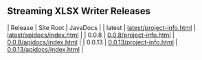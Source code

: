 ## Streaming XLSX Writer Releases

| Release | Site Root | JavaDocs |
| latest | [latest/project-info.html](https://Yaytay.github.io/streaming-xlsx-writer/latest/project-info.html) | [latest/apidocs/index.html](https://Yaytay.github.io/streaming-xlsx-writer/latest/apidocs/index.html) | 
| 0.0.8 | [0.0.8/project-info.html](https://Yaytay.github.io/streaming-xlsx-writer/0.0.8/project-info.html) | [0.0.8/apidocs/index.html](https://Yaytay.github.io/streaming-xlsx-writer/0.0.8/apidocs/index.html) | 
| 0.0.13 | [0.0.13/project-info.html](https://Yaytay.github.io/streaming-xlsx-writer/0.0.13/project-info.html) | [0.0.13/apidocs/index.html](https://Yaytay.github.io/streaming-xlsx-writer/0.0.13/apidocs/index.html) | 
